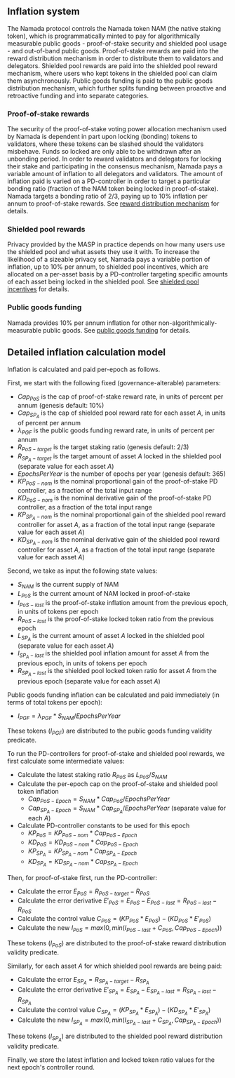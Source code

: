 ## Inflation system

The Namada protocol controls the Namada token NAM (the native staking token), which is programmatically minted to pay for algorithmically measurable public goods - proof-of-stake security and shielded pool usage - and out-of-band public goods. Proof-of-stake rewards are paid into the reward distribution mechanism in order to distribute them to validators and delegators. Shielded pool rewards are paid into the shielded pool reward mechanism, where users who kept tokens in the shielded pool can claim them asynchronously. Public goods funding is paid to the public goods distribution mechanism, which further splits funding between proactive and retroactive funding and into separate categories.

### Proof-of-stake rewards

The security of the proof-of-stake voting power allocation mechanism used by Namada is dependent in part upon locking (bonding) tokens to validators, where these tokens can be slashed should the validators misbehave. Funds so locked are only able to be withdrawn after an unbonding period. In order to reward validators and delegators for locking their stake and participating in the consensus mechanism, Namada pays a variable amount of inflation to all delegators and validators. The amount of inflation paid is varied on a PD-controller in order to target a particular bonding ratio (fraction of the NAM token being locked in proof-of-stake). Namada targets a bonding ratio of 2/3, paying up to 10% inflation per annum to proof-of-stake rewards. See [reward distribution mechanism](./proof-of-stake/reward-distribution.md) for details.

### Shielded pool rewards

Privacy provided by the MASP in practice depends on how many users use the shielded pool and what assets they use it with. To increase the likelihood of a sizeable privacy set, Namada pays a variable portion of inflation, up to 10% per annum, to shielded pool incentives, which are allocated on a per-asset basis by a PD-controller targeting specific amounts of each asset being locked in the shielded pool. See [shielded pool incentives](./shielded-pool-incentives.md) for details.

### Public goods funding

Namada provides 10% per annum inflation for other non-algorithmically-measurable public goods. See [public goods funding](./public-goods-funding.md) for details.

## Detailed inflation calculation model

Inflation is calculated and paid per-epoch as follows.

First, we start with the following fixed (governance-alterable) parameters:

- $Cap_{PoS}$ is the cap of proof-of-stake reward rate, in units of percent per annum (genesis default: 10%)
- $Cap_{SP_A}$ is the cap of shielded pool reward rate for each asset $A$, in units of percent per annum
- $\lambda_{PGF}$ is the public goods funding reward rate, in units of percent per annum
- $R_{PoS-target}$ is the target staking ratio (genesis default: 2/3)
- $R_{SP_A-target}$ is the target amount of asset $A$ locked in the shielded pool (separate value for each asset $A$)
- $EpochsPerYear$ is the number of epochs per year (genesis default: 365)
- ${KP}_{PoS-nom}$ is the nominal proportional gain of the proof-of-stake PD controller, as a fraction of the total input range
- ${KD}_{PoS-nom}$ is the nominal derivative gain of the proof-of-stake PD controller, as a fraction of the total input range
- ${KP}_{SP_A-nom}$ is the nominal proportional gain of the shielded pool reward controller for asset $A$, as a fraction of the total input range (separate value for each asset $A$)
- ${KD}_{SP_A-nom}$ is the nominal derivative gain of the shielded pool reward controller for asset $A$, as a fraction of the total input range (separate value for each asset $A$)

Second, we take as input the following state values:

- $S_{NAM}$ is the current supply of NAM
- $L_{PoS}$ is the current amount of NAM locked in proof-of-stake
- $I_{PoS-last}$ is the proof-of-stake inflation amount from the previous epoch, in units of tokens per epoch
- $R_{PoS-last}$ is the proof-of-stake locked token ratio from the previous epoch
- $L_{SP_A}$ is the current amount of asset $A$ locked in the shielded pool (separate value for each asset $A$)
- $I_{SP_A-last}$ is the shielded pool inflation amount for asset $A$ from the previous epoch, in units of tokens per epoch
- $R_{SP_A-last}$ is the shielded pool locked token ratio for asset $A$ from the previous epoch (separate value for each asset $A$)

Public goods funding inflation can be calculated and paid immediately (in terms of total tokens per epoch):

- $I_{PGF} = \lambda_{PGF} * S_{NAM} / EpochsPerYear$

These tokens ($I_{PGF}$) are distributed to the public goods funding validity predicate.

To run the PD-controllers for proof-of-stake and shielded pool rewards, we first calculate some intermediate values:

- Calculate the latest staking ratio $R_{PoS}$ as $L_{PoS} / S_{NAM}$
- Calculate the per-epoch cap on the proof-of-stake and shielded pool token inflation
    - $Cap_{PoS-Epoch} = S_{NAM} * Cap_{PoS} / EpochsPerYear$
    - $Cap_{SP_A-Epoch} = S_{NAM} * Cap_{SP_A} / EpochsPerYear$ (separate value for each $A$)
- Calculate PD-controller constants to be used for this epoch
    - ${KP}_{PoS} = {KP}_{PoS-nom} * Cap_{PoS-Epoch}$
    - ${KD}_{PoS} = {KD}_{PoS-nom} * Cap_{PoS-Epoch}$
    - ${KP}_{SP_A} = {KP}_{SP_A-nom} * Cap_{SP_A-Epoch}$
    - ${KD}_{SP_A} = {KD}_{SP_A-nom} * Cap_{SP_A-Epoch}$

Then, for proof-of-stake first, run the PD-controller:

- Calculate the error $E_{PoS} = R_{PoS-target} - R_{PoS}$
- Calculate the error derivative $E'_{PoS} = E_{PoS} - E_{PoS-last} = R_{PoS-last} - R_{PoS}$
- Calculate the control value $C_{PoS} = (KP_{PoS} * E_{PoS}) - (KD_{PoS} * E'_{PoS})$
- Calculate the new $I_{PoS} = max(0, min(I_{PoS-last} + C_{PoS}, Cap_{PoS-Epoch}))$

These tokens ($I_{PoS}$) are distributed to the proof-of-stake reward distribution validity predicate.

Similarly, for each asset $A$ for which shielded pool rewards are being paid:

- Calculate the error $E_{SP_A} = R_{SP_A-target} - R_{SP_A}$
- Calculate the error derivative $E'_{SP_A} = E_{SP_A} - E_{SP_A-last} = R_{SP_A-last} - R_{SP_A}$
- Calculate the control value $C_{SP_A} = (KP_{SP_A} * E_{SP_A}) - (KD_{SP_A} * E'_{SP_A})$
- Calculate the new $I_{SP_A} = max(0, min(I_{SP_A-last} + C_{SP_A}, Cap_{SP_A-Epoch}))$

These tokens ($I_{SP_A}$) are distributed to the shielded pool reward distribution validity predicate.

Finally, we store the latest inflation and locked token ratio values for the next epoch's controller round.
